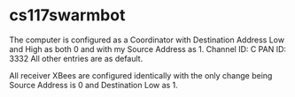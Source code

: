# cs117swarmbot

The computer is configured as a Coordinator with Destination Address Low and High as both 0 and with my Source Address as 1.
Channel ID: C
PAN ID: 3332
All other entries are as default.

All receiver XBees are configured identically with the only change being Source Address is 0 and Destination Low as 1.

